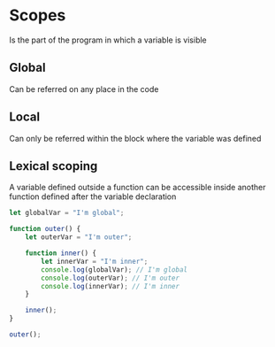 # Scopes

Is the part of the program in which a variable is visible

## Global

Can be referred on any place in the code

## Local

Can only be referred within the block where the variable was defined

## Lexical scoping

A variable defined outside a function can be accessible inside another function defined after the variable declaration

``` javascript
let globalVar = "I'm global";

function outer() {
    let outerVar = "I'm outer";

    function inner() {
        let innerVar = "I'm inner";
        console.log(globalVar); // I'm global
        console.log(outerVar); // I'm outer
        console.log(innerVar); // I'm inner
    }

    inner();
}

outer();
```
